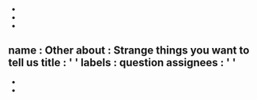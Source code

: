 -
-
-
name
:
Other
about
:
Strange
things
you
want
to
tell
us
title
:
'
'
labels
:
question
assignees
:
'
'
-
-
-
